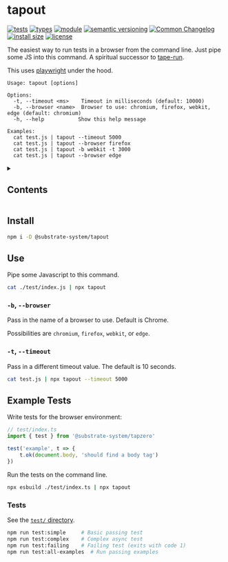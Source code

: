 # tapout
[![tests](https://img.shields.io/github/actions/workflow/status/substrate-system/tapout/nodejs.yml?style=flat-square)](https://github.com/substrate-system/tapout/actions/workflows/nodejs.yml)
[![types](https://img.shields.io/npm/types/@substrate-system/tapout?style=flat-square)](README.md)
[![module](https://img.shields.io/badge/module-ESM%2FCJS-blue?style=flat-square)](README.md)
[![semantic versioning](https://img.shields.io/badge/semver-2.0.0-blue?logo=semver&style=flat-square)](https://semver.org/)
[![Common Changelog](https://nichoth.github.io/badge/common-changelog.svg)](./CHANGELOG.md)
[![install size](https://flat.badgen.net/packagephobia/install/@substrate-system/tapout)](https://packagephobia.com/result?p=@substrate-system/tapout)
[![license](https://img.shields.io/badge/license-Big_Time-blue?style=flat-square)](LICENSE)


The easiest way to run tests in a browser from the command line.
Just pipe some JS into this command. A spiritual successor
to [tape-run](https://github.com/tape-testing/tape-run).

This uses [playwright](https://playwright.dev/) under the hood.

```
Usage: tapout [options]
            
Options:
  -t, --timeout <ms>    Timeout in milliseconds (default: 10000)
  -b, --browser <name>  Browser to use: chromium, firefox, webkit, edge (default: chromium)
  -h, --help           Show this help message

Examples:
  cat test.js | tapout --timeout 5000
  cat test.js | tapout --browser firefox
  cat test.js | tapout -b webkit -t 3000
  cat test.js | tapout --browser edge
```

<details><summary><h2>Contents</h2></summary>

<!-- toc -->

- [Install](#install)
- [Use](#use)
  * [`-b`, `--browser`](#-b---browser)
  * [`-t`, `--timeout`](#-t---timeout)
- [Example Tests](#example-tests)
  * [More Examples](#more-examples)

<!-- tocstop -->

</details>

## Install

```sh
npm i -D @substrate-system/tapout
```

## Use

Pipe some Javascript to this command.

```sh
cat ./test/index.js | npx tapout
```

### `-b`, `--browser`

Pass in the name of a browser to use. Default is Chrome.

Possibilities are `chromium`, `firefox`, `webkit`, or `edge`.

### `-t`, `--timeout`

Pass in a different timeout value. The default is 10 seconds.

```sh
cat test.js | npx tapout --timeout 5000
```


## Example Tests

Write tests for the browser environment:

```js
// test/index.ts
import { test } from '@substrate-system/tapzero'

test('example', t => {
    t.ok(document.body, 'should find a body tag')
})
```

Run the tests on the command line.

```sh
npx esbuild ./test/index.ts | npx tapout
```


### Tests

See the [`test/` directory](./test/).

```bash
npm run test:simple     # Basic passing test
npm run test:complex    # Complex async test  
npm run test:failing    # Failing test (exits with code 1)
npm run test:all-examples  # Run passing examples
```

